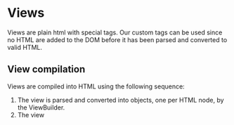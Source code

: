 Views
=======

Views are plain html with special tags. Our custom tags can be used since no HTML are added to the DOM before it has been parsed and converted to valid HTML.

## View compilation

Views are compiled into HTML using the following sequence:


1. The view is parsed and converted into objects, one per HTML node, by the ViewBuilder.
2. The view